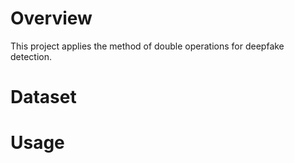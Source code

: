# Overview
This project applies the method of double operations for deepfake detection.

# Dataset

# Usage


